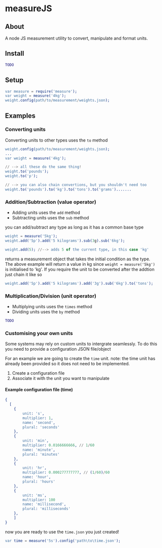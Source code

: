 measureJS
=========

## About
A node JS measurement utility to convert, manipulate and format units.

## Install
```erlang
TODO
```

## Setup
```erlang
var measure = require('measure');
var weight = measure('4kg');
weight.config(path/to/measurement/weights.json);
```
## Examples

### Converting units

Converting units to other types uses the `to` method

```erlang
weight.config(path/to/measurement/weights.json);
...
var weight = measure('4kg');

// --> all these do the same thing!
weight.to('pounds');
weight.to('p');

// --> you can also chain convertions, but you shouldn't need too
weight.to('pounds').to('kg').to('tons').to('grams').......
```

### Addition/Subtraction (value operator)

- Adding units uses the `add` method
- Subtracting units uses the `sub` method

you can add/subtract any type as long as it has a common base type

```erLang
weight = measure('5kg');
weight.add('5p').add('5 kilograms').sub(3g).sub('6kg');

weight.add(5); //--> adds 5 of the current type, in this case 'kg'
```

returns a measurement object that takes the initial condition as the type. The above example will return a value in kg since `weight = measure('5kg')` is initialised to 'kg'. If you require the unit to be converted after the addtion just chain it like so

```erLang
weight.add('5p').add('5 kilograms').add('3g').sub('6kg').to('tons');
```

### Multiplication/Division (unit operator)

- Multiplying units uses the `times` method
- Dividing units uses the `by` method

```erLang
TODO
```

### Customising your own units

Some systems may rely on custom units to intergrate seamlessly. To do this you need to provide a configuration JSON file/object

For an example we are going to create the `time` unit. note: the time unit has already been provided so it does not need to be implemented. 

1. Create a configuration file
2. Associate it with the unit you want to manipulate

#### Example configuration file (time)
```erLang
{
  [
	{
		unit: 's',
		multiplier: 1,
		name: 'second',
		plural: 'seconds'
	},
	{
		unit: 'min',
		multiplier: 0.0166666666, // 1/60 
		name: 'minute',
		plural: 'minutes'
	},
	{
		unit: 'hr',
		multiplier: 0.000277777777, // (1/60)/60
		name: 'hour',
		plural: 'hours'
	},
	{
		unit: 'ms',
		multiplier: 100
		name: 'millisecond',
		plural: 'milliseconds'
	},
	]
}

```

now you are ready to use the `time.json` you just created!

```erLang
var time = measure('5s').config('path\to\time.json');
```


